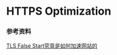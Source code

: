 # HTTPS Optimization

### 参考资料

[TLS False Start究竟是如何加速网站的](https://segmentfault.com/a/1190000004003319)